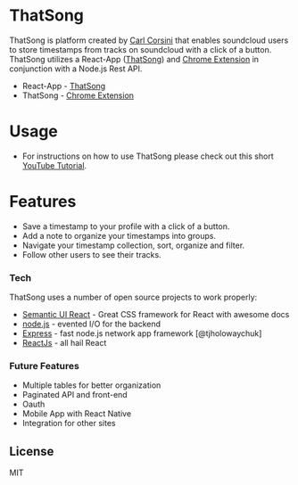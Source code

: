 # ThatSong

ThatSong is platform created by [Carl Corsini] that enables soundcloud users to store timestamps from tracks on soundcloud with a click of a button. ThatSong utilizes a React-App ([ThatSong]) and [Chrome Extension] in conjunction with a Node.js Rest API.

* React-App - [ThatSong]
* ThatSong - [Chrome Extension]

# Usage

* For instructions on how to use ThatSong please check out this short [YouTube Tutorial].

# Features

* Save a timestamp to your profile with a click of a button.
* Add a note to organize your timestamps into groups.
* Navigate your timestamp collection, sort, organize and filter.
* Follow other users to see their tracks.

### Tech

ThatSong uses a number of open source projects to work properly:

* [Semantic UI React] - Great CSS framework for React with awesome docs
* [node.js] - evented I/O for the backend
* [Express] - fast node.js network app framework [@tjholowaychuk]
* [ReactJs] - all hail React

### Future Features

* Multiple tables for better organization
* Paginated API and front-end
* Oauth
* Mobile App with React Native
* Integration for other sites

## License

MIT

[//]: # "These are reference links used in the body of this note and get stripped out when the markdown processor does its job. There is no need to format nicely because it shouldn't be seen. Thanks SO - http://stackoverflow.com/questions/4823468/store-comments-in-markdown-syntax"
[thatsong]: https://that-song.com/
[chrome extension]: https://chrome.google.com/webstore/detail/thatsong/anbbnfbonmbbfboffbagbcaoehhgkjmn
[git-repo-url]: https://github.com/carlcorsini/ThatSong
[carl corsini]: https://carlcorsini.com
[node.js]: http://nodejs.org
[semantic ui react]: https://react.semantic-ui.com/
[express]: http://expressjs.com
[reactjs]: https://reactjs.org/
[youtube tutorial]: https://www.youtube.com/watch?v=zWdKutLttWI
